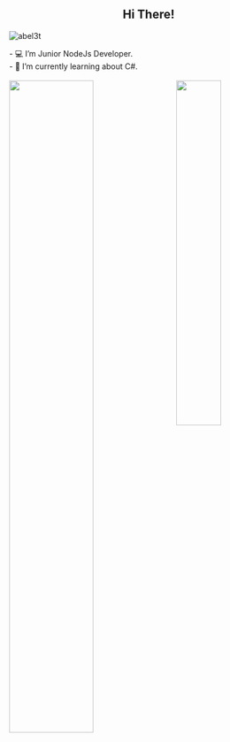 <h2 align="center">  Hi There!</h3>
<p align="left"> <img src="https://komarev.com/ghpvc/?username=abel3t" alt="abel3t"/> </p>
<div>
    - 💻 I’m Junior NodeJs Developer.<br/>
    - 🌱 I’m currently learning about C#.<br/>
</div>
<br />

<img align="left" width="55%" src="https://github-readme-stats.vercel.app/api?username=abel3t&show_icons=true"/>
<img align='right' width="40%" src="https://github-readme-stats.vercel.app/api/top-langs?username=abel3t&layout=compact"/>

